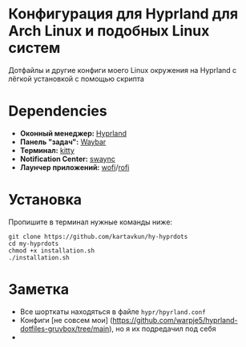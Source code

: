 # Конфигурация для Hyprland для Arch Linux и подобных Linux систем
Дотфайлы и другие конфиги моего Linux окружения на Hyprland с лёгкой установкой с помощью скрипта

# Dependencies
- **Оконный менеджер:** [Hyprland](https://github.com/hyprwm/Hyprland)
- **Панель "задач":** [Waybar](https://github.com/Alexays/Waybar)
- **Терминал:** [kitty](https://github.com/kovidgoyal/kitty)
- **Notification Center:** [swaync](https://github.com/ErikReider/SwayNotificationCenter)
- **Лаунчер приложений:** [wofi](https://sr.ht/~scoopta/wofi/)/[rofi](https://github.com/davatorium/rofi)

# Установка
Пропишите в терминал нужные команды ниже:
```
git clone https://github.com/kartavkun/hy-hyprdots
cd my-hyprdots
chmod +x installation.sh
./installation.sh
``` 

# Заметка
- Все шорткаты находяться в файле `hypr/hpyrland.conf`
- Конфиги [не совсем мои] (https://github.com/warpje5/hyprland-dotfiles-gruvbox/tree/main), но я их подредачил под себя
- 